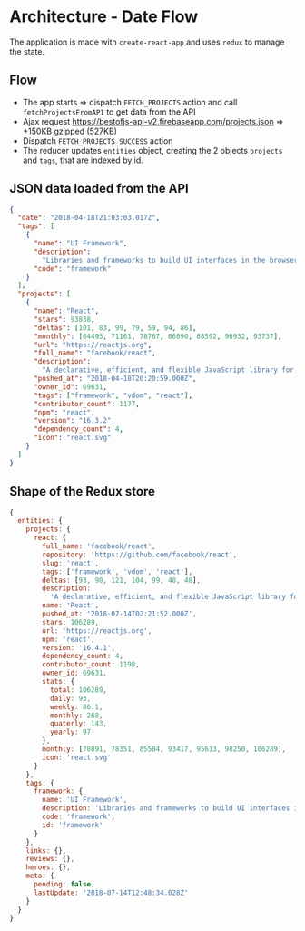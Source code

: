 # Architecture - Date Flow

The application is made with `create-react-app` and uses `redux` to manage the state.

## Flow

- The app starts => dispatch `FETCH_PROJECTS` action and call `fetchProjectsFromAPI` to get data from the API
- Ajax request https://bestofjs-api-v2.firebaseapp.com/projects.json => +150KB gzipped (527KB)
- Dispatch `FETCH_PROJECTS_SUCCESS` action
- The reducer updates `entities` object, creating the 2 objects `projects` and `tags`, that are indexed by id.

## JSON data loaded from the API

```json
{
  "date": "2018-04-18T21:03:03.017Z",
  "tags": [
    {
      "name": "UI Framework",
      "description":
        "Libraries and frameworks to build UI interfaces in the browser",
      "code": "framework"
    }
  ],
  "projects": [
    {
      "name": "React",
      "stars": 93838,
      "deltas": [101, 83, 99, 79, 59, 94, 86],
      "monthly": [64493, 71161, 78767, 86090, 88592, 90932, 93737],
      "url": "https://reactjs.org",
      "full_name": "facebook/react",
      "description":
        "A declarative, efficient, and flexible JavaScript library for building user interfaces.",
      "pushed_at": "2018-04-18T20:20:59.000Z",
      "owner_id": 69631,
      "tags": ["framework", "vdom", "react"],
      "contributor_count": 1177,
      "npm": "react",
      "version": "16.3.2",
      "dependency_count": 4,
      "icon": "react.svg"
    }
  ]
}
```

## Shape of the Redux store

```js
{
  entities: {
    projects: {
      react: {
        full_name: 'facebook/react',
        repository: 'https://github.com/facebook/react',
        slug: 'react',
        tags: ['framework', 'vdom', 'react'],
        deltas: [93, 90, 121, 104, 99, 48, 48],
        description:
          'A declarative, efficient, and flexible JavaScript library for building user interfaces.',
        name: 'React',
        pushed_at: '2018-07-14T02:21:52.000Z',
        stars: 106289,
        url: 'https://reactjs.org',
        npm: 'react',
        version: '16.4.1',
        dependency_count: 4,
        contributor_count: 1198,
        owner_id: 69631,
        stats: {
          total: 106289,
          daily: 93,
          weekly: 86.1,
          monthly: 268,
          quaterly: 143,
          yearly: 97
        },
        monthly: [70891, 78351, 85584, 93417, 95613, 98250, 106289],
        icon: 'react.svg'
      }
    },
    tags: {
      framework: {
        name: 'UI Framework',
        description: 'Libraries and frameworks to build UI interfaces in the browser',
        code: 'framework',
        id: 'framework'
      }
    },
    links: {},
    reviews: {},
    heroes: {},
    meta: {
      pending: false,
      lastUpdate: '2018-07-14T12:48:34.028Z'
    }
  }
}
```
